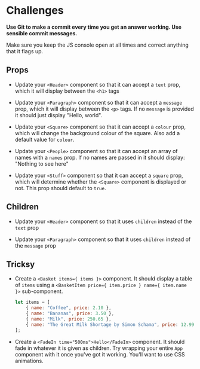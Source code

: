 # Challenges

**Use Git to make a commit every time you get an answer working. Use sensible commit messages.**

Make sure you keep the JS console open at all times and correct anything that it flags up.

## Props

- Update your `<Header>` component so that it can accept a `text` prop, which it will display between the `<h1>` tags

- Update your `<Paragraph>` component so that it can accept a `message` prop, which it will display between the `<p>` tags. If no `message` is provided it should just display "Hello, world".

- Update your `<Square>` component so that it can accept a `colour` prop, which will change the background colour of the square. Also add a default value for `colour`.

- Update your `<People>` component so that it can accept an array of names with a `names` prop. If no names are passed in it should display: "Nothing to see here"

- Update your `<Stuff>` component so that it can accept a `square` prop, which will determine whether the `<Square>` component is displayed or not. This prop should default to `true`.


## Children

- Update your `<Header>` component so that it uses `children` instead of the `text` prop

- Update your `<Paragraph>` component so that it uses `children` instead of the `message` prop


## Tricksy

- Create a `<Basket items={ items }>` component. It should display a table of `items` using a `<BasketItem price={ item.price } name={ item.name }>` sub-component.

    ```js
    let items = [
        { name: "Coffee", price: 2.10 },
        { name: "Bananas", price: 3.50 },
        { name: "Milk", price: 250.65 },
        { name: "The Great Milk Shortage by Simon Schama", price: 12.99 },
    ];
    ```

- Create a `<FadeIn time="500ms">Hello</FadeIn>` component. It should fade in whatever it is given as children. Try wrapping your entire `App` component with it once you've got it working. You'll want to use CSS animations.
